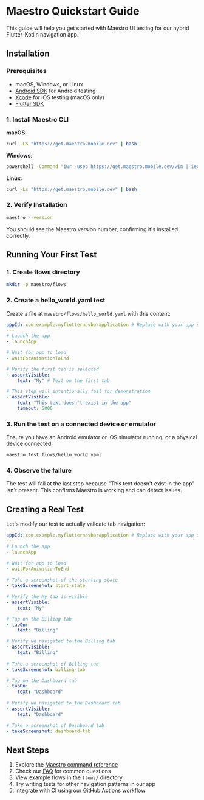 # Maestro Quickstart Guide

This guide will help you get started with Maestro UI testing for our hybrid Flutter-Kotlin
navigation app.

## Installation

### Prerequisites

- macOS, Windows, or Linux
- [Android SDK](https://developer.android.com/studio) for Android testing
- [Xcode](https://developer.apple.com/xcode/) for iOS testing (macOS only)
- [Flutter SDK](https://flutter.dev/docs/get-started/install)

### 1. Install Maestro CLI

**macOS**:

```bash
curl -Ls "https://get.maestro.mobile.dev" | bash
```

**Windows**:

```bash
powershell -Command "iwr -useb https://get.maestro.mobile.dev/win | iex"
```

**Linux**:

```bash
curl -Ls "https://get.maestro.mobile.dev" | bash
```

### 2. Verify Installation

```bash
maestro --version
```

You should see the Maestro version number, confirming it's installed correctly.

## Running Your First Test

### 1. Create flows directory

```bash
mkdir -p maestro/flows
```

### 2. Create a hello_world.yaml test

Create a file at `maestro/flows/hello_world.yaml` with this content:

```yaml
appId: com.example.myflutternavbarapplication # Replace with your app's ID
---
# Launch the app
- launchApp

# Wait for app to load
- waitForAnimationToEnd

# Verify the first tab is selected
- assertVisible:
    text: "My" # Text on the first tab

# This step will intentionally fail for demonstration
- assertVisible:
    text: "This text doesn't exist in the app"
    timeout: 5000
```

### 3. Run the test on a connected device or emulator

Ensure you have an Android emulator or iOS simulator running, or a physical device connected.

```bash
maestro test flows/hello_world.yaml
```

### 4. Observe the failure

The test will fail at the last step because "This text doesn't exist in the app" isn't present. This
confirms Maestro is working and can detect issues.

## Creating a Real Test

Let's modify our test to actually validate tab navigation:

```yaml
appId: com.example.myflutternavbarapplication # Replace with your app's ID
---
# Launch the app
- launchApp

# Wait for app to load
- waitForAnimationToEnd
  
# Take a screenshot of the starting state
- takeScreenshot: start-state

# Verify the My tab is visible
- assertVisible:
    text: "My"

# Tap on the Billing tab
- tapOn:
    text: "Billing"

# Verify we navigated to the Billing tab
- assertVisible:
    text: "Billing" 
    
# Take a screenshot of Billing tab
- takeScreenshot: billing-tab

# Tap on the Dashboard tab
- tapOn:
    text: "Dashboard"
    
# Verify we navigated to the Dashboard tab
- assertVisible:
    text: "Dashboard"

# Take a screenshot of Dashboard tab
- takeScreenshot: dashboard-tab
```

## Next Steps

1. Explore the [Maestro command reference](https://maestro.mobile.dev/api-reference/commands)
2. Check our [FAQ](./faq.md) for common questions
3. View example flows in the `flows/` directory
4. Try writing tests for other navigation patterns in our app
5. Integrate with CI using our GitHub Actions workflow